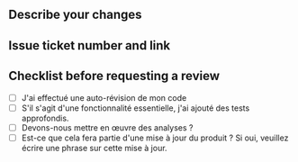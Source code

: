 ## Describe your changes

## Issue ticket number and link

## Checklist before requesting a review
- [ ] J'ai effectué une auto-révision de mon code
- [ ] S'il s'agit d'une fonctionnalité essentielle, j'ai ajouté des tests approfondis.
- [ ] Devons-nous mettre en œuvre des analyses ?
- [ ] Est-ce que cela fera partie d'une mise à jour du produit ? Si oui, veuillez écrire une phrase sur cette mise à jour.